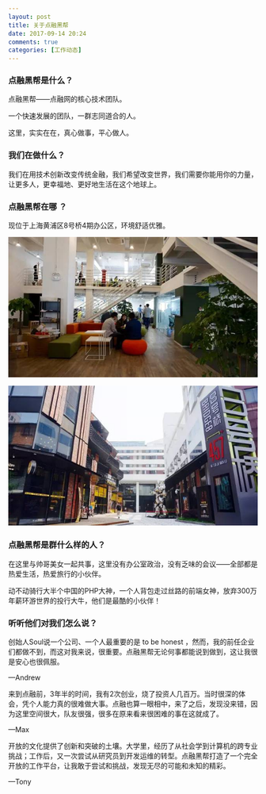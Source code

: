 ```yaml
---
layout: post
title: 关于点融黑帮
date: 2017-09-14 20:24
comments: true
categories: [工作动态]
---
```


### 点融黑帮是什么？

点融黑帮——点融网的核心技术团队。

一个快速发展的团队，一群志同道合的人。

这里，实实在在，真心做事，平心做人。

### 我们在做什么？

我们在用技术创新改变传统金融，我们希望改变世界，我们需要你能用你的力量，让更多人，更幸福地、更好地生活在这个地球上。

### 点融黑帮在哪 ？

现位于上海黄浦区8号桥4期办公区，环境舒适优雅。

![办公室环境图片01](/images/uploads/dianrong/office-01@640.jpeg)

![办公室环境图片02](/images/uploads/dianrong/office-02@640.jpeg)

### 点融黑帮是群什么样的人？

在这里与帅哥美女一起共事，这里没有办公室政治，没有乏味的会议——全部都是热爱生活，热爱旅行的小伙伴。

动不动骑行大半个中国的PHP大神，一个人背包走过丝路的前端女神，放弃300万年薪环游世界的投行大牛，他们是最酷的小伙伴！

### 听听他们对我们怎么说？

创始人Soul说一个公司、一个人最重要的是 to be honest ，然而，我的前任企业们都做不到，而这对我来说，很重要。点融黑帮无论何事都能说到做到，这让我很是安心也很佩服。

—Andrew

来到点融前，3年半的时间，我有2次创业，烧了投资人几百万。当时很深的体会，凭个人能力真的很难做大事。点融也算一眼相中，来了之后，发现没来错，因为这里空间很大，队友很强，很多在原来看来很困难的事在这就成了。

—Max

开放的文化提供了创新和突破的土壤。大学里，经历了从社会学到计算机的跨专业挑战；工作后，又一次尝试从研究员到开发运维的转型。点融黑帮打造了一个完全开放的工作平台，让我敢于尝试和挑战，发现无尽的可能和未知的精彩。

—Tony
